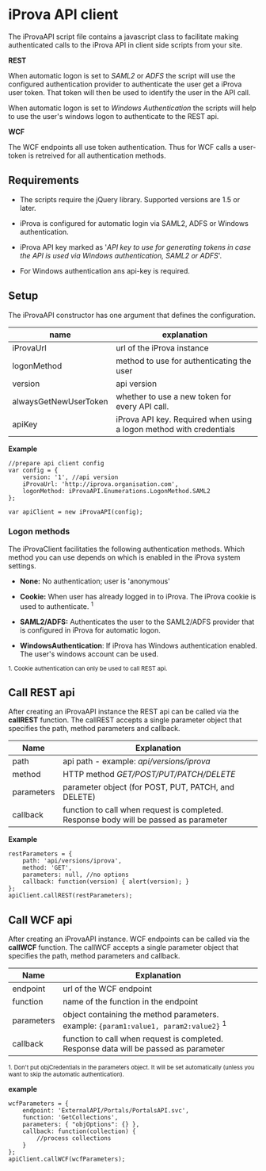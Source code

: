 # iProva API client
The iProvaAPI script file contains a javascript class to facilitate making authenticated 
calls to the iProva API in client side scripts from your site.

**REST**

When automatic logon is set to *SAML2* or *ADFS* the script will use the configured 
authentication provider to authenticate the user get a iProva user token. 
That token will then be used to identify the user in the API call.

When automatic logon is set to *Windows Authentication* the scripts will help to 
use the user's windows logon to authenticate to the REST api.

**WCF** 

The WCF endpoints all use token authentication. 
Thus for WCF calls a user-token is retreived for all authentication methods.


## Requirements

- The scripts require the jQuery library. Supported versions are 1.5 or later.

- iProva is configured for automatic login via SAML2, ADFS or Windows authentication.

- iProva API key marked as '*API key to use for generating tokens in case the API is used via Windows authentication, SAML2 or ADFS*'.

- For Windows authentication ans api-key is required.

## Setup

The iProvaAPI constructor has one argument that defines the configuration.

| name | explanation |
|--|--|
| iProvaUrl | url of the iProva instance |
| logonMethod | method to use for authenticating the user |
| version | api version |
| alwaysGetNewUserToken | whether to use a new token for every API call. |
| apiKey | iProva API key. Required when using a logon method with credentials |

**Example**
```
//prepare api client config
var config = {
    version: '1', //api version
    iProvaUrl: 'http://iprova.organisation.com', 
    logonMethod: iProvaAPI.Enumerations.LogonMethod.SAML2    
};

var apiClient = new iProvaAPI(config);
```

### Logon methods
The iProvaClient facilitaties the following authentication methods.
Which method you can use depends on which is enabled in the iProva system settings.

- **None:** No authentication; user is 'anonymous'
 
- **Cookie:** When user has already logged in to iProva. The iProva cookie is used to authenticate. <sup>1</sup> 

- **SAML2/ADFS:** Authenticates the user to the SAML2/ADFS provider that is configured in iProva for automatic logon.

- **WindowsAuthentication**: If iProva has Windows authentication enabled. The user's windows account can be used.

<sup>1. Cookie authentication can only be used to call REST api.</sup>


## Call REST api
After creating an iProvaAPI instance the REST api can be called via the **callREST** function.
The callREST accepts a single parameter object that specifies the path, method parameters and callback.

| Name		 | Explanation 
|------------|--------------------------------------------------
| path		 | api path - example: *api/versions/iprova* 
| method	 | HTTP method *GET/POST/PUT/PATCH/DELETE* 
| parameters | parameter object (for POST, PUT, PATCH, and DELETE) 
| callback	 | function to call when request is completed. Response body will be passed as parameter 

**Example**
```
restParameters = {
    path: 'api/versions/iprova',
    method: 'GET',
    parameters: null, //no options
    callback: function(version) { alert(version); }
};
apiClient.callREST(restParameters);
```


## Call WCF api
After creating an iProvaAPI instance. WCF endpoints can be called via the **callWCF** function.
The callWCF accepts a single parameter object that specifies the path, method parameters and callback.

| Name       | Explanation              
|------------|--------------------------------------------------
| endpoint   | url of the WCF endpoint
| function   | name of the function in the endpoint 
| parameters | object containing the method parameters. example: `{param1:value1, param2:value2}`  <sup>1</sup>
| callback   | function to call when request is completed. Response data will be passed as parameter 

<sup>1. Don't put objCredentials in the parameters object. It will be set automatically (unless you want to skip the automatic authentication).</sup>

**example**
```
wcfParameters = {
    endpoint: 'ExternalAPI/Portals/PortalsAPI.svc',
    function: 'GetCollections',
    parameters: { "objOptions": {} },
    callback: function(collection) {
        //process collections
    }
};
apiClient.callWCF(wcfParameters);
```
